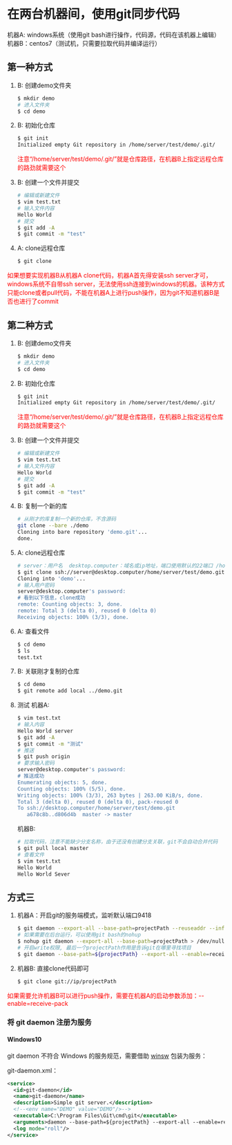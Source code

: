 # 在两台机器间，使用git同步代码

机器A: windows系统（使用git bash进行操作，代码源，代码在该机器上编辑）       机器B：centos7（测试机，只需要拉取代码并编译运行）

## 第一种方式

1.  B: 创建demo文件夹

    ```bash
    $ mkdir demo
    # 进入文件夹
    $ cd demo
    ```

2.  B: 初始化仓库

    ```bash
    $ git init
    Initialized empty Git repository in /home/server/test/demo/.git/
    ```

    <span style="color: red">注意“/home/server/test/demo/.git/”就是仓库路径，在机器B上指定远程仓库的路劲就需要这个</span>

3.  B: 创建一个文件并提交

    ```bash
    # 编辑或新建文件
    $ vim test.txt
    # 输入文件内容
    Hello World
    # 提交
    $ git add -A
    $ git commit -m "test"
    ```

4.  A: clone远程仓库

    ```bash
    $ git clone 
    ```

<span style="color: red">如果想要实现机器B从机器A clone代码，机器A首先得安装ssh server才可，windows系统不自带ssh server，无法使用ssh连接到windows的机器。该种方式只能clone或者pull代码，不能在机器A上进行push操作，因为git不知道机器B是否也进行了commit</span>

## 第二种方式

1.  B: 创建demo文件夹

    ```bash
    $ mkdir demo
    # 进入文件夹
    $ cd demo
    ```

2.  B: 初始化仓库

    ```bash
    $ git init
    Initialized empty Git repository in /home/server/test/demo/.git/
    ```

    <span style="color: red">注意“/home/server/test/demo/.git/”就是仓库路径，在机器B上指定远程仓库的路劲就需要这个</span>

3.  B: 创建一个文件并提交

    ```bash
    # 编辑或新建文件
    $ vim test.txt
    # 输入文件内容
    Hello World
    # 提交
    $ git add -A
    $ git commit -m "test"
    ```

4.  B: 复制一个新的库

    ```bash
    # 从刚才的库复制一个新的仓库，不含源码
    git clone --bare ./demo
    Cloning into bare repository 'demo.git'...
    done.
    ```

5.  A: clone远程仓库

    ```bash
    # server：用户名  desktop.computer：域名或ip地址，端口使用默认的22端口 /home/server/test/demo.git：仓库在机器上的路径
    $ git clone ssh://server@desktop.computer/home/server/test/demo.git
    Cloning into 'demo'...
    # 输入用户密码
    server@desktop.computer's password:
    # 看到以下信息，clone成功
    remote: Counting objects: 3, done.
    remote: Total 3 (delta 0), reused 0 (delta 0)
    Receiving objects: 100% (3/3), done.
    ```

6.  A: 查看文件

    ```bash
    $ cd demo
    $ ls
    test.txt
    ```

7.  B: 关联刚才复制的仓库

    ```bash
    $ cd demo
    $ git remote add local ../demo.git
    ```

8.  测试
    机器A:

    ```bash
    $ vim test.txt
    # 输入内容
    Hello World server
    $ git add -A
    $ git commit -m "测试"
    # 推送
    $ git push origin
    # 要求输入密码
    server@desktop.computer's password:
    # 推送成功
    Enumerating objects: 5, done.
    Counting objects: 100% (5/5), done.
    Writing objects: 100% (3/3), 263 bytes | 263.00 KiB/s, done.
    Total 3 (delta 0), reused 0 (delta 0), pack-reused 0
    To ssh://desktop.computer/home/server/test/demo.git
       a678c8b..d806d4b  master -> master
    ```

    机器B: 

    ```bash
    # 拉取代码，注意不能缺少分支名称，由于还没有创建分支关联，git不会自动合并代码
    $ git pull local master
    # 查看文件
    $ vim test.txt
    Hello World
    Hello World Sever
    ```

## 方式三

1.  机器A：开启git的服务端模式，监听默认端口9418

    ```bash
    $ git daemon --export-all --base-path=projectPath --reuseaddr --informative-errors —verbose
    # 如果需要在后台运行，可以使用git bash的nohup
    $ nohup git daemon --export-all --base-path=projectPath > /dev/null 2>&1 &
    # 开启write权限, 最后一个projectPath作用是告诉git在哪里寻找项目
    $ git daemon --base-path=${projectPath} --export-all --enable=receive-pack --reuseaddr --informative-errors —-verbose ${projectPath}
    ```

2.  机器B: 直接clone代码即可

    ```bash
    $ git clone git://ip/projectPath
    ```

<span style="color: red">如果需要允许机器B可以进行push操作，需要在机器A的启动参数添加：--enable=receive-pack</span>

### 将 git daemon 注册为服务

#### Windows10

git daemon 不符合 Windows 的服务规范，需要借助 [winsw](https://github.com/winsw/winsw) 包装为服务：

git-daemon.xml：

```xml
<service>
  <id>git-daemon</id>
  <name>git-daemon</name>
  <description>Simple git server.</description>
  <!--<env name="DEMO" value="DEMO"/>-->
  <executable>C:\Program Files\Git\cmd\git</executable>
  <arguments>daemon --base-path=${projectPath} --export-all --enable=receive-pack --reuseaddr --informative-errors —-verbose ${projectPath}</arguments>
  <log mode="roll"/>
</service>
```

